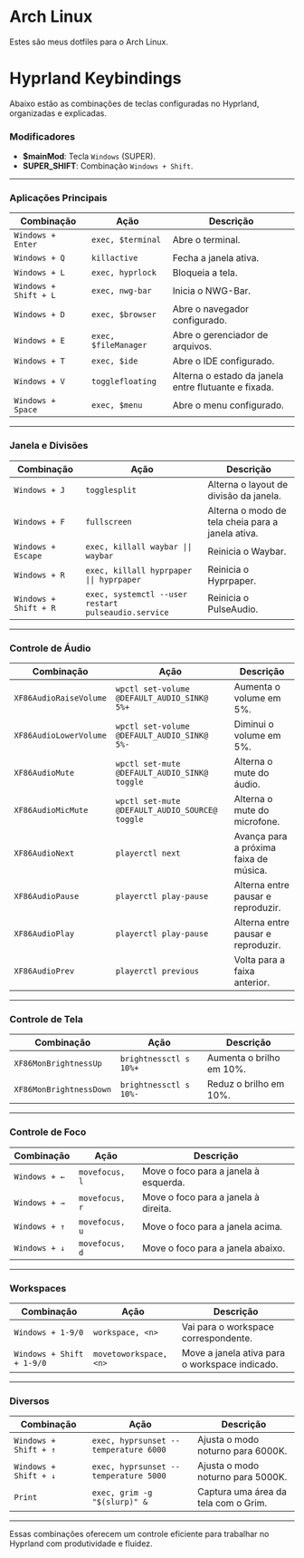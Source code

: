 # Arch Linux

Estes são meus dotfiles para o Arch Linux.

# Hyprland Keybindings

Abaixo estão as combinações de teclas configuradas no Hyprland, organizadas e explicadas. 

### Modificadores
- **$mainMod**: Tecla `Windows` (SUPER).
- **SUPER_SHIFT**: Combinação `Windows + Shift`.

---

### Aplicações Principais
| **Combinação**       | **Ação**                            | **Descrição**                                          |
|-----------------------|-------------------------------------|-------------------------------------------------------|
| `Windows + Enter`     | `exec, $terminal`                  | Abre o terminal.                                      |
| `Windows + Q`         | `killactive`                      | Fecha a janela ativa.                                 |
| `Windows + L`         | `exec, hyprlock`                  | Bloqueia a tela.                                      |
| `Windows + Shift + L` | `exec, nwg-bar`                   | Inicia o NWG-Bar.                                     |
| `Windows + D`         | `exec, $browser`                  | Abre o navegador configurado.                        |
| `Windows + E`         | `exec, $fileManager`              | Abre o gerenciador de arquivos.                      |
| `Windows + T`         | `exec, $ide`                      | Abre o IDE configurado.                              |
| `Windows + V`         | `togglefloating`                  | Alterna o estado da janela entre flutuante e fixada. |
| `Windows + Space`     | `exec, $menu`                     | Abre o menu configurado.                             |

---

### Janela e Divisões
| **Combinação**       | **Ação**                   | **Descrição**                                      |
|-----------------------|----------------------------|---------------------------------------------------|
| `Windows + J`         | `togglesplit`             | Alterna o layout de divisão da janela.           |
| `Windows + F`         | `fullscreen`              | Alterna o modo de tela cheia para a janela ativa. |
| `Windows + Escape`    | `exec, killall waybar \|\| waybar` | Reinicia o Waybar.                                |
| `Windows + R`         | `exec, killall hyprpaper \|\| hyprpaper` | Reinicia o Hyprpaper.                             |
| `Windows + Shift + R` | `exec, systemctl --user restart pulseaudio.service` | Reinicia o PulseAudio.                           |

---

### Controle de Áudio
| **Combinação**          | **Ação**                                    | **Descrição**                           |
|--------------------------|---------------------------------------------|------------------------------------------|
| `XF86AudioRaiseVolume`   | `wpctl set-volume @DEFAULT_AUDIO_SINK@ 5%+` | Aumenta o volume em 5%.                 |
| `XF86AudioLowerVolume`   | `wpctl set-volume @DEFAULT_AUDIO_SINK@ 5%-` | Diminui o volume em 5%.                 |
| `XF86AudioMute`          | `wpctl set-mute @DEFAULT_AUDIO_SINK@ toggle` | Alterna o mute do áudio.                |
| `XF86AudioMicMute`       | `wpctl set-mute @DEFAULT_AUDIO_SOURCE@ toggle` | Alterna o mute do microfone.           |
| `XF86AudioNext`          | `playerctl next`                           | Avança para a próxima faixa de música.  |
| `XF86AudioPause`         | `playerctl play-pause`                     | Alterna entre pausar e reproduzir.      |
| `XF86AudioPlay`          | `playerctl play-pause`                     | Alterna entre pausar e reproduzir.      |
| `XF86AudioPrev`          | `playerctl previous`                       | Volta para a faixa anterior.           |

---

### Controle de Tela
| **Combinação**          | **Ação**                          | **Descrição**                 |
|--------------------------|-----------------------------------|--------------------------------|
| `XF86MonBrightnessUp`    | `brightnessctl s 10%+`           | Aumenta o brilho em 10%.      |
| `XF86MonBrightnessDown`  | `brightnessctl s 10%-`           | Reduz o brilho em 10%.        |

---

### Controle de Foco
| **Combinação**       | **Ação**          | **Descrição**                                  |
|-----------------------|-------------------|-----------------------------------------------|
| `Windows + ←`         | `movefocus, l`   | Move o foco para a janela à esquerda.         |
| `Windows + →`         | `movefocus, r`   | Move o foco para a janela à direita.          |
| `Windows + ↑`         | `movefocus, u`   | Move o foco para a janela acima.              |
| `Windows + ↓`         | `movefocus, d`   | Move o foco para a janela abaixo.             |

---

### Workspaces
| **Combinação**                | **Ação**              | **Descrição**                                     |
|--------------------------------|-----------------------|--------------------------------------------------|
| `Windows + 1-9/0`             | `workspace, <n>`     | Vai para o workspace correspondente.            |
| `Windows + Shift + 1-9/0`     | `movetoworkspace, <n>` | Move a janela ativa para o workspace indicado. |

---

### Diversos
| **Combinação**          | **Ação**                             | **Descrição**                            |
|--------------------------|--------------------------------------|------------------------------------------|
| `Windows + Shift + ↑`    | `exec, hyprsunset --temperature 6000` | Ajusta o modo noturno para 6000K.       |
| `Windows + Shift + ↓`    | `exec, hyprsunset --temperature 5000` | Ajusta o modo noturno para 5000K.       |
| `Print`                  | `exec, grim -g "$(slurp)" &`         | Captura uma área da tela com o Grim.     |

---

Essas combinações oferecem um controle eficiente para trabalhar no Hyprland com produtividade e fluidez.

